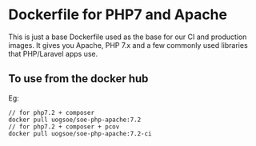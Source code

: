 # Dockerfile for PHP7 and Apache

This is just a base Dockerfile used as the base for our CI and production images.  It gives you Apache, PHP 7.x and a few commonly used libraries that PHP/Laravel apps use.

## To use from the docker hub 

Eg:

```
// for php7.2 + composer
docker pull uogsoe/soe-php-apache:7.2
// for php7.2 + composer + pcov
docker pull uogsoe/soe-php-apache:7.2-ci
```

